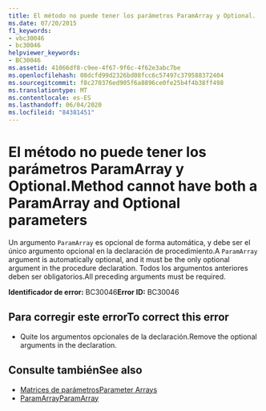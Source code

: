 ```yaml
---
title: El método no puede tener los parámetros ParamArray y Optional.
ms.date: 07/20/2015
f1_keywords:
- vbc30046
- bc30046
helpviewer_keywords:
- BC30046
ms.assetid: 41066df8-c9ee-4f67-9f6c-4f62e3abc7be
ms.openlocfilehash: 08dcfd99d2326bd08fcc6c57497c379588372404
ms.sourcegitcommit: f8c270376ed905f6a8896ce0fe25b4f4b38ff498
ms.translationtype: MT
ms.contentlocale: es-ES
ms.lasthandoff: 06/04/2020
ms.locfileid: "84381451"
---
```

# <a name="method-cannot-have-both-a-paramarray-and-optional-parameters"></a><span data-ttu-id="42f2c-102">El método no puede tener los parámetros ParamArray y Optional.</span><span class="sxs-lookup"><span data-stu-id="42f2c-102">Method cannot have both a ParamArray and Optional parameters</span></span>
<span data-ttu-id="42f2c-103">Un argumento `ParamArray` es opcional de forma automática, y debe ser el único argumento opcional en la declaración de procedimiento.</span><span class="sxs-lookup"><span data-stu-id="42f2c-103">A `ParamArray` argument is automatically optional, and it must be the only optional argument in the procedure declaration.</span></span> <span data-ttu-id="42f2c-104">Todos los argumentos anteriores deben ser obligatorios.</span><span class="sxs-lookup"><span data-stu-id="42f2c-104">All preceding arguments must be required.</span></span>  
  
 <span data-ttu-id="42f2c-105">**Identificador de error:** BC30046</span><span class="sxs-lookup"><span data-stu-id="42f2c-105">**Error ID:** BC30046</span></span>  
  
## <a name="to-correct-this-error"></a><span data-ttu-id="42f2c-106">Para corregir este error</span><span class="sxs-lookup"><span data-stu-id="42f2c-106">To correct this error</span></span>  
  
- <span data-ttu-id="42f2c-107">Quite los argumentos opcionales de la declaración.</span><span class="sxs-lookup"><span data-stu-id="42f2c-107">Remove the optional arguments in the declaration.</span></span>  
  
## <a name="see-also"></a><span data-ttu-id="42f2c-108">Consulte también</span><span class="sxs-lookup"><span data-stu-id="42f2c-108">See also</span></span>

- [<span data-ttu-id="42f2c-109">Matrices de parámetros</span><span class="sxs-lookup"><span data-stu-id="42f2c-109">Parameter Arrays</span></span>](../programming-guide/language-features/procedures/parameter-arrays.md)
- [<span data-ttu-id="42f2c-110">ParamArray</span><span class="sxs-lookup"><span data-stu-id="42f2c-110">ParamArray</span></span>](../language-reference/modifiers/paramarray.md)
